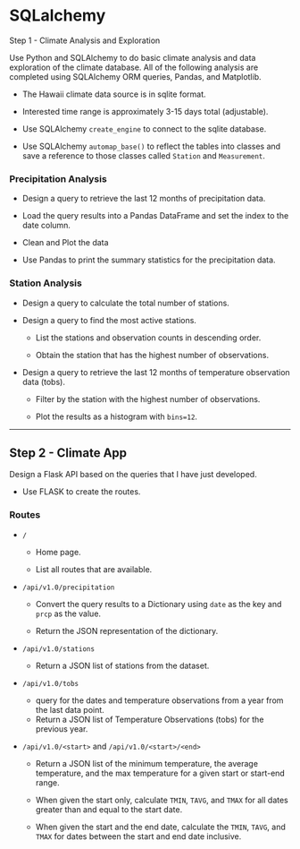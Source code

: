 # SQLalchemy

Step 1 - Climate Analysis and Exploration

Use Python and SQLAlchemy to do basic climate analysis and data exploration of the climate database. All of the following analysis are completed using SQLAlchemy ORM queries, Pandas, and Matplotlib.

* The Hawaii climate data source is in sqlite format.

* Interested time range is approximately 3-15 days total (adjustable).

* Use SQLAlchemy `create_engine` to connect to the sqlite database.

* Use SQLAlchemy `automap_base()` to reflect the tables into classes and save a reference to those classes called `Station` and `Measurement`.

### Precipitation Analysis

* Design a query to retrieve the last 12 months of precipitation data.

* Load the query results into a Pandas DataFrame and set the index to the date column.

* Clean and Plot the data

* Use Pandas to print the summary statistics for the precipitation data.

### Station Analysis

* Design a query to calculate the total number of stations.

* Design a query to find the most active stations.

  * List the stations and observation counts in descending order.

  * Obtain the station that has the highest number of observations.

* Design a query to retrieve the last 12 months of temperature observation data (tobs).

  * Filter by the station with the highest number of observations.

  * Plot the results as a histogram with `bins=12`.
  
- - -

## Step 2 - Climate App

Design a Flask API based on the queries that I have just developed.

* Use FLASK to create the routes.

### Routes

* `/`

  * Home page.

  * List all routes that are available.

* `/api/v1.0/precipitation`

  * Convert the query results to a Dictionary using `date` as the key and `prcp` as the value.

  * Return the JSON representation of the dictionary.

* `/api/v1.0/stations`

  * Return a JSON list of stations from the dataset.

* `/api/v1.0/tobs`
  * query for the dates and temperature observations from a year from the last data point.
  * Return a JSON list of Temperature Observations (tobs) for the previous year.

* `/api/v1.0/<start>` and `/api/v1.0/<start>/<end>`

  * Return a JSON list of the minimum temperature, the average temperature, and the max temperature for a given start or start-end range.

  * When given the start only, calculate `TMIN`, `TAVG`, and `TMAX` for all dates greater than and equal to the start date.

  * When given the start and the end date, calculate the `TMIN`, `TAVG`, and `TMAX` for dates between the start and end date inclusive.
